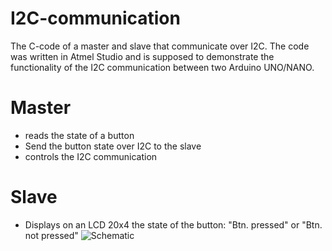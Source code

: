 # I2C-communication
The C-code of a master and slave that communicate over I2C.
The code was written in Atmel Studio and is supposed to demonstrate the functionality of the I2C communication between two Arduino UNO/NANO.

# Master

- reads the state of a button
- Send the button state over I2C to the slave
- controls the I2C communication

# Slave

- Displays on an LCD 20x4 the state of the button: "Btn. pressed" or "Btn. not pressed"
![Schematic](https://user-images.githubusercontent.com/75970114/197552101-32ad1437-7aba-4bd2-8dca-93f09380c5e5.png)

